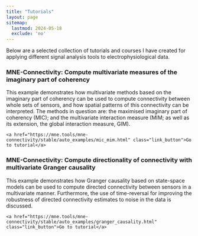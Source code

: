```yaml
---
title: "Tutorials"
layout: page
sitemap:
  lastmod: 2024-05-18
  exclude: 'no'
---
```


Below are a selected collection of tutorials and courses I have created for applying different signal analysis tools to electrophysiological data.

<div>
  <h3 class="CV-header">MNE-Connectivity: Compute multivariate measures of the imaginary part of coherency</h3>
  <p class="CV-desc">
    This example demonstrates how multivariate methods based on the imaginary part of coherency can be used to compute connectivity between whole sets of sensors, and how spatial patterns of this connectivity can be interpreted. The methods in question are: the maximised imaginary part of coherency (MIC); and the multivariate interaction measure (MIM; as well as its extension, the global interaction measure, GIM).

    <a href="https://mne.tools/mne-connectivity/stable/auto_examples/mic_mim.html" class="link_button">Go to tutorial</a>
  </p>

  <h3 class="CV-header">MNE-Connectivity: Compute directionality of connectivity with multivariate Granger causality</h3>
  <p class="CV-desc">
    This example demonstrates how Granger causality based on state-space models can be used to compute directed connectivity between sensors in a multivariate manner. Furthermore, the use of time-reversal for improving the robustness of directed connectivity estimates to noise in the data is discussed.

    <a href="https://mne.tools/mne-connectivity/stable/auto_examples/granger_causality.html" class="link_button">Go to tutorial</a>
  </p>
</div>